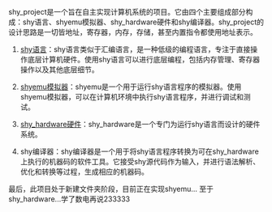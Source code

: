 shy_project是一个旨在自主实现计算机系统的项目。它由四个主要组成部分构成：shy语言、shyemu模拟器、shy_hardware硬件和shy编译器。shy_project的设计思路是一切皆地址，寄存器，内存，存储，甚至内置指令都使用地址表示。

1. [shy语言](https://github.com/Shyliuli/shy_language)：shy语言类似于汇编语言，是一种低级的编程语言，专注于直接操作底层计算机硬件。使用shy语言可以进行底层编程，包括内存管理、寄存器操作以及其他底层细节。

2. [shyemu模拟器](https://github.com/Shyliuli/shyemu)：shyemu是一个用于运行shy语言程序的模拟器。使用shyemu模拟器，可以在计算机环境中执行shy语言程序，并进行调试和测试。

3. [shy_hardware硬件](https://github.com/Shyliuli/shy_hardware)：shy_hardware是一个专门为运行shy语言而设计的硬件系统。

4. shy编译器：shy编译器是一个用于将shy语言程序转换为可在shy_hardware上执行的机器码的软件工具。它接受shy源代码作为输入，并进行语法解析、优化和转换等过程，生成相应的机器码。

最后，此项目处于新建文件夹阶段，目前正在实现shyemu...
至于shy_hardware...学了数电再说233333


